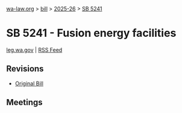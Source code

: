 [wa-law.org](/) > [bill](/bill/) > [2025-26](/bill/2025-26/) > [SB 5241](/bill/2025-26/sb/5241/)

# SB 5241 - Fusion energy facilities
[leg.wa.gov](https://app.leg.wa.gov/billsummary?BillNumber=5241&Year=2025&Initiative=false) | [RSS Feed](./rss.xml)

## Revisions
* [Original Bill](1/)

## Meetings